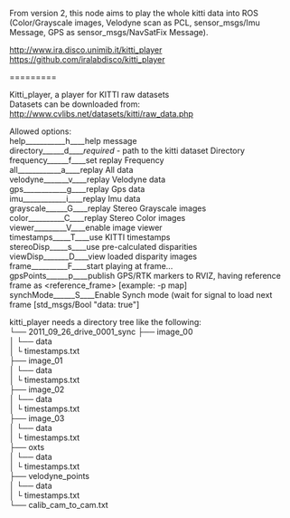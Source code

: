 From version 2, this node aims to play the whole kitti data into ROS (Color/Grayscale images, Velodyne scan as PCL, sensor_msgs/Imu Message, GPS as sensor_msgs/NavSatFix Message). 

http://www.ira.disco.unimib.it/kitti_player
https://github.com/iralabdisco/kitti_player

=========

Kitti_player, a player for KITTI raw datasets     
Datasets can be downloaded from: http://www.cvlibs.net/datasets/kitti/raw_data.php     

Allowed options:      
help___________h____help message    
directory______d____*required* - path to the kitti dataset Directory    
frequency______f____set replay Frequency    
all____________a____replay All data    
velodyne_______v____replay Velodyne data    
gps____________g____replay Gps data    
imu____________i____replay Imu data     
grayscale______G____replay Stereo Grayscale images    
color__________C____replay Stereo Color images    
viewer_________V____enable image viewer    
timestamps_____T____use KITTI timestamps     
stereoDisp_____s____use pre-calculated disparities    
viewDisp_______D____view loaded disparity images     
frame__________F____start playing at frame...    
gpsPoints______p____publish GPS/RTK markers to RVIZ, having reference frame as <reference_frame> [example: -p map]    
synchMode______S____Enable Synch mode (wait for signal to load next frame [std_msgs/Bool "data: true"]    
     
kitti_player needs a directory tree like the following:    
└── 2011_09_26_drive_0001_sync
    ├── image_00              
    │   └── data              
    │   └ timestamps.txt      
    ├── image_01              
    │   └── data              
    │   └ timestamps.txt      
    ├── image_02              
    │   └── data              
    │   └ timestamps.txt      
    ├── image_03              
    │   └── data              
    │   └ timestamps.txt      
    ├── oxts                  
    │   └── data              
    │   └ timestamps.txt      
    ├── velodyne_points       
    │   └── data              
    │     └ timestamps.txt    
    └── calib_cam_to_cam.txt  

